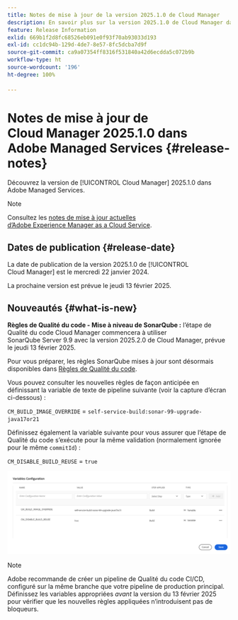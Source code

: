 ```yaml
---
title: Notes de mise à jour de la version 2025.1.0 de Cloud Manager
description: En savoir plus sur la version 2025.1.0 de Cloud Manager dans Adobe Managed Services.
feature: Release Information
exlid: 669b1f2d8fc68526eb091e0f93f70ab93033d193
exl-id: cc1dc94b-129d-4de7-8e57-8fc5dcba7d9f
source-git-commit: ca9a07354ff8316f531840a42d6ecdda5c072b9b
workflow-type: ht
source-wordcount: '196'
ht-degree: 100%

---
```


# Notes de mise à jour de Cloud Manager 2025.1.0 dans Adobe Managed Services {#release-notes}

<!-- RELEASE WIKI  https://wiki.corp.adobe.com/display/DMSArchitecture/Cloud+Manager+2024.12.0+Release -->

Découvrez la version de [!UICONTROL Cloud Manager] 2025.1.0 dans Adobe Managed Services.

>[!NOTE]
>
>Consultez les [notes de mise à jour actuelles d’Adobe Experience Manager as a Cloud Service](https://experienceleague.adobe.com/fr/docs/experience-manager-cloud-service/content/release-notes/home).

## Dates de publication {#release-date}

<!-- SAVE FOR FUTURE POSSIBLE USE No notable bugs or features for the September release of Cloud Manager. -->

La date de publication de la version 2025.1.0 de [!UICONTROL Cloud Manager] est le mercredi 22 janvier 2024.

La prochaine version est prévue le jeudi 13 février 2025.

## Nouveautés {#what-is-new}

**Règles de Qualité du code - Mise à niveau de SonarQube :** l’étape de Qualité du code Cloud Manager commencera à utiliser SonarQube Server 9.9 avec la version 2025.2.0 de Cloud Manager, prévue le jeudi 13 février 2025.

Pour vous préparer, les règles SonarQube mises à jour sont désormais disponibles dans [Règles de Qualité du code](/help/using/code-quality-testing.md#code-quality-testing-step).

Vous pouvez consulter les nouvelles règles de façon anticipée en définissant la variable de texte de pipeline suivante (voir la capture d’écran ci-dessous) :

`CM_BUILD_IMAGE_OVERRIDE` = `self-service-build:sonar-99-upgrade-java17or21`

Définissez également la variable suivante pour vous assurer que l’étape de Qualité du code s’exécute pour la même validation (normalement ignorée pour le même `commitId`) :

`CM_DISABLE_BUILD_REUSE` = `true`

![Page de configuration des variables](/help/release-notes/assets/variables-config.png)

>[!NOTE]
>
>Adobe recommande de créer un pipeline de Qualité du code CI/CD, configuré sur la même branche que votre pipeline de production principal. Définissez les variables appropriées *avant* la version du 13 février 2025 pour vérifier que les nouvelles règles appliquées n’introduisent pas de bloqueurs.

<!-- ## Early adoption program {#early-adoption}

Be a part of Cloud Manager's early adoption program and have a chance to test upcoming features. -->


<!-- ## Bug fixes {#bug-fixes}

* A

Known Issues {#known-issues}

* A -->
